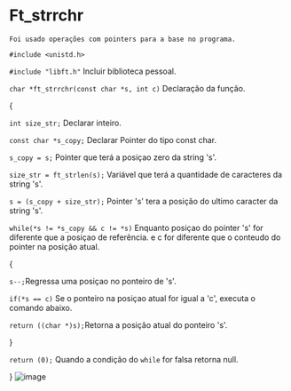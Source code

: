 # Ft_strrchr

    Foi usado operações com pointers para a base no programa.

`#include <unistd.h>` 

`#include "libft.h"` Incluir biblioteca pessoal.  


`char *ft_strrchr(const char *s, int c)` Declaração da função.

{

`int size_str;` Declarar inteiro.

`const char *s_copy;` Declarar Pointer do tipo const char.


    
`s_copy = s;` Pointer que terá a posiçao zero da string 's'.

`size_str = ft_strlen(s);` Variável que terá a quantidade de caracteres da string 's'.

`s = (s_copy + size_str);` Pointer 's' tera a posição do ultimo caracter da string 's'. 

`while(*s != *s_copy && c != *s)` Enquanto posiçao do pointer 's' for diferente que a posiçao de referência.
                                  e c for diferente que o conteudo do pointer na posição atual.

{

`s--;`Regressa uma posiçao no ponteiro de 's'.

`if(*s == c)` Se o ponteiro na posiçao atual for igual a 'c', executa o comando abaixo.

`return ((char *)s);`Retorna a posição  atual do ponteiro 's'.

}

`return (0);` Quando a condição  do `while` for falsa retorna null.

}
![image](https://im.ezgif.com/tmp/ezgif-1-1ed9727adc.gif)



